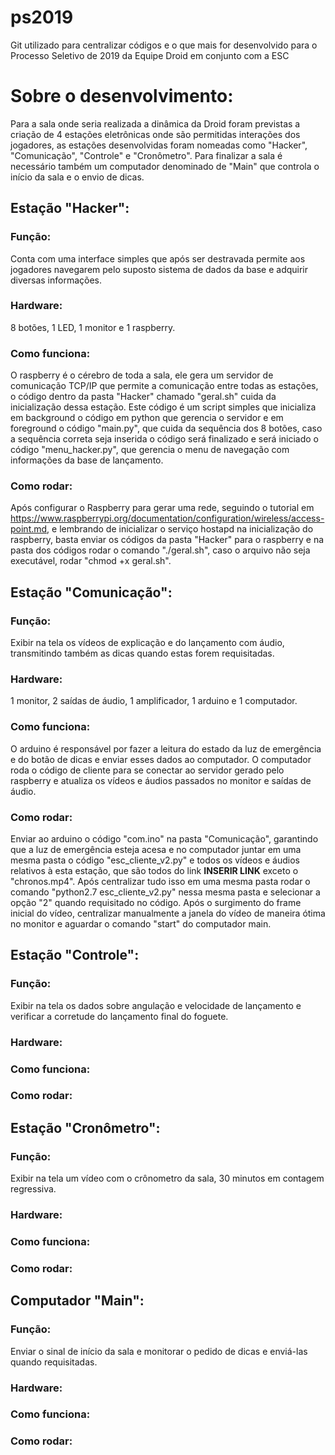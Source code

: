 # ps2019
Git utilizado para centralizar códigos e o que mais for desenvolvido para o Processo Seletivo de 2019 da Equipe Droid em conjunto com a ESC

# Sobre o desenvolvimento:
Para a sala onde seria realizada a dinâmica da Droid foram previstas a criação de 4 estações eletrônicas onde são permitidas interações dos jogadores, as estações desenvolvidas foram nomeadas como "Hacker", "Comunicação", "Controle" e "Cronômetro". Para finalizar a sala é necessário também um computador denominado de "Main" que controla o início da sala e o envio de dicas.

## Estação "Hacker":
### Função:
Conta com uma interface simples que após ser destravada permite aos jogadores navegarem pelo suposto sistema de dados da base e adquirir diversas informações.

### Hardware:
8 botões, 1 LED, 1 monitor e 1 raspberry.

### Como funciona:
O raspberry é o cérebro de toda a sala, ele gera um servidor de comunicação TCP/IP que permite a comunicação entre todas as estações, o código dentro da pasta "Hacker" chamado "geral.sh" cuida da inicialização dessa estação. Este código é um script simples que inicializa em background o código em python que gerencia o servidor e em foreground o código "main.py", que cuida da sequência dos 8 botões, caso a sequência correta seja inserida o código será finalizado e será iniciado o código "menu_hacker.py", que gerencia o menu de navegação com informações da base de lançamento.

### Como rodar:
Após configurar o Raspberry para gerar uma rede, seguindo o tutorial em https://www.raspberrypi.org/documentation/configuration/wireless/access-point.md, e lembrando de inicializar o serviço hostapd na inicialização do raspberry, basta enviar os códigos da pasta "Hacker" para o raspberry e na pasta dos códigos rodar o comando "./geral.sh", caso o arquivo não seja executável, rodar "chmod +x geral.sh".

## Estação "Comunicação":
### Função:
Exibir na tela os vídeos de explicação e do lançamento com áudio, transmitindo também as dicas quando estas forem requisitadas.

### Hardware:
1 monitor, 2 saídas de áudio, 1 amplificador, 1 arduino e 1 computador.

### Como funciona:
O arduino é responsável por fazer a leitura do estado da luz de emergência e do botão de dicas e enviar esses dados ao computador. O computador roda o código de cliente para se conectar ao servidor gerado pelo raspberry e atualiza os vídeos e áudios passados no monitor e saídas de áudio.

### Como rodar:
Enviar ao arduino o código "com.ino" na pasta "Comunicação", garantindo que a luz de emergência esteja acesa e no computador juntar em uma mesma pasta o código "esc_cliente_v2.py" e todos os vídeos e áudios relativos à esta estação, que são todos do link **INSERIR LINK** exceto o "chronos.mp4". Após centralizar tudo isso em uma mesma pasta rodar o comando "python2.7 esc_cliente_v2.py" nessa mesma pasta e selecionar a opção "2" quando requisitado no código. Após o surgimento do frame inicial do vídeo, centralizar manualmente a janela do vídeo de maneira ótima no monitor e aguardar o comando "start" do computador main.

## Estação "Controle":
### Função:
Exibir na tela os dados sobre angulação e velocidade de lançamento e verificar a corretude do lançamento final do foguete.

### Hardware:

### Como funciona:

### Como rodar:

## Estação "Cronômetro":
### Função:
Exibir na tela um vídeo com o crônometro da sala, 30 minutos em contagem regressiva.

### Hardware:

### Como funciona:

### Como rodar:

## Computador "Main":
### Função:
Enviar o sinal de início da sala e monitorar o pedido de dicas e enviá-las quando requisitadas.

### Hardware:

### Como funciona:

### Como rodar:
